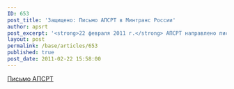 ```yaml
---
ID: 653
post_title: 'Защищено: Письмо АПСРТ в Минтранс России'
author: apsrt
post_excerpt: '<strong>22 февраля 2011 г.</strong> АПСРТ направлено письмо в Минтранс России за № 2-02/40 с замечаниями и предложениями по проекту приказа министерства &quot;О реализации постановления Правительства Российской Федерации от 12 августа 2010 г. № 623&quot; (размещен на сайте Минтранса России 17.02.11).'
layout: post
permalink: /base/articles/653
published: true
post_date: 2011-02-22 15:58:00
---
```

<a href="http://www.apsrt.ru/docs/mintrans2202.doc">Письмо АПСРТ</a>